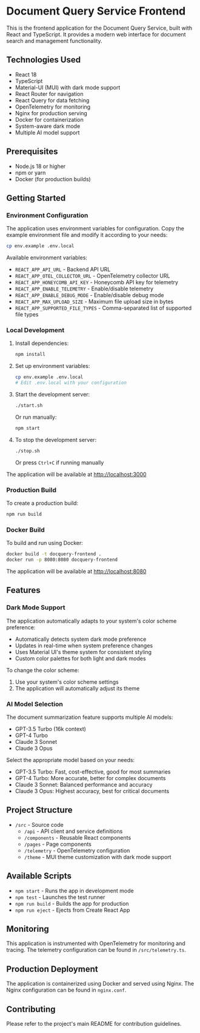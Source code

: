 # Document Query Service Frontend

This is the frontend application for the Document Query Service, built with React and TypeScript. It provides a modern web interface for document search and management functionality.

## Technologies Used

- React 18
- TypeScript
- Material-UI (MUI) with dark mode support
- React Router for navigation
- React Query for data fetching
- OpenTelemetry for monitoring
- Nginx for production serving
- Docker for containerization
- System-aware dark mode
- Multiple AI model support

## Prerequisites

- Node.js 18 or higher
- npm or yarn
- Docker (for production builds)

## Getting Started

### Environment Configuration

The application uses environment variables for configuration. Copy the example environment file and modify it according to your needs:

```bash
cp env.example .env.local
```

Available environment variables:

- `REACT_APP_API_URL` - Backend API URL
- `REACT_APP_OTEL_COLLECTOR_URL` - OpenTelemetry collector URL
- `REACT_APP_HONEYCOMB_API_KEY` - Honeycomb API key for telemetry
- `REACT_APP_ENABLE_TELEMETRY` - Enable/disable telemetry
- `REACT_APP_ENABLE_DEBUG_MODE` - Enable/disable debug mode
- `REACT_APP_MAX_UPLOAD_SIZE` - Maximum file upload size in bytes
- `REACT_APP_SUPPORTED_FILE_TYPES` - Comma-separated list of supported file types

### Local Development

1. Install dependencies:
   ```bash
   npm install
   ```

2. Set up environment variables:
   ```bash
   cp env.example .env.local
   # Edit .env.local with your configuration
   ```

3. Start the development server:
   ```bash
   ./start.sh
   ```
   Or run manually:
   ```bash
   npm start
   ```

3. To stop the development server:
   ```bash
   ./stop.sh
   ```
   Or press `Ctrl+C` if running manually

The application will be available at [http://localhost:3000](http://localhost:3000)

### Production Build

To create a production build:

```bash
npm run build
```

### Docker Build

To build and run using Docker:

```bash
docker build -t docquery-frontend .
docker run -p 8080:8080 docquery-frontend
```

The application will be available at [http://localhost:8080](http://localhost:8080)

## Features

### Dark Mode Support

The application automatically adapts to your system's color scheme preference:

- Automatically detects system dark mode preference
- Updates in real-time when system preference changes
- Uses Material UI's theme system for consistent styling
- Custom color palettes for both light and dark modes

To change the color scheme:
1. Use your system's color scheme settings
2. The application will automatically adjust its theme

### AI Model Selection

The document summarization feature supports multiple AI models:

- GPT-3.5 Turbo (16k context)
- GPT-4 Turbo
- Claude 3 Sonnet
- Claude 3 Opus

Select the appropriate model based on your needs:
- GPT-3.5 Turbo: Fast, cost-effective, good for most summaries
- GPT-4 Turbo: More accurate, better for complex documents
- Claude 3 Sonnet: Balanced performance and accuracy
- Claude 3 Opus: Highest accuracy, best for critical documents

## Project Structure

- `/src` - Source code
  - `/api` - API client and service definitions
  - `/components` - Reusable React components
  - `/pages` - Page components
  - `/telemetry` - OpenTelemetry configuration
  - `/theme` - MUI theme customization with dark mode support

## Available Scripts

- `npm start` - Runs the app in development mode
- `npm test` - Launches the test runner
- `npm run build` - Builds the app for production
- `npm run eject` - Ejects from Create React App

## Monitoring

This application is instrumented with OpenTelemetry for monitoring and tracing. The telemetry configuration can be found in `/src/telemetry.ts`.

## Production Deployment

The application is containerized using Docker and served using Nginx. The Nginx configuration can be found in `nginx.conf`.

## Contributing

Please refer to the project's main README for contribution guidelines.
